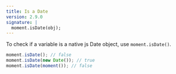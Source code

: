 ```yaml
---
title: Is a Date
version: 2.9.0
signature: |
  moment.isDate(obj);
---
```



To check if a variable is a native js Date object, use `moment.isDate()`.

```javascript
moment.isDate(); // false
moment.isDate(new Date()); // true
moment.isDate(moment()); // false
```
